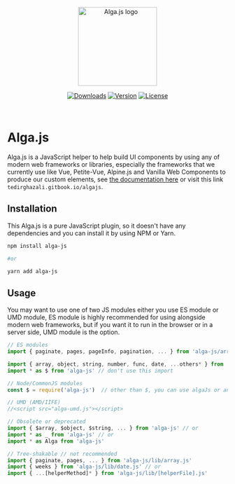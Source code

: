 <p align="center" style="text-align: center">
  <a href="https://tedirghazali.gitbook.io/algajs/" target="_blank" rel="noopener noreferrer">
    <img width="180" src="alga-js-logo.png" alt="Alga.js logo">
  </a>
</p>

<p align="center" style="text-align: center">
  <a href="https://npmcharts.com/compare/alga-js?minimal=true"><img src="https://img.shields.io/npm/dm/alga-js.svg?sanitize=true" alt="Downloads"></a>
  <a href="https://www.npmjs.com/package/alga-js"><img src="https://img.shields.io/npm/v/alga-js.svg?sanitize=true" alt="Version"></a>
  <a href="https://www.npmjs.com/package/alga-js"><img src="https://img.shields.io/npm/l/alga-js.svg?sanitize=true" alt="License"></a>
</p>
<br/>

# Alga.js
Alga.js is a JavaScript helper to help build UI components by using any of modern web frameworks or libraries, especially the frameworks that we currently use like Vue, Petite-Vue, Alpine.js and Vanilla Web Components to produce our custom elements, see [the documentation here](https://tedirghazali.gitbook.io/algajs/) or visit this link `tedirghazali.gitbook.io/algajs`.

## Installation
This Alga.js is a pure JavaScript plugin, so it doesn't have any dependencies and you can install it by using NPM or Yarn.

```sh
npm install alga-js

#or

yarn add alga-js
```

## Usage
You may want to use one of two JS modules either you use ES module or UMD module, ES module is highly recommended for using alongside modern web frameworks, but if you want it to run in the browser or in a server side, UMD module is the option.

```js
// ES modules
import { paginate, pages, pageInfo, pagination, ... } from 'alga-js/array' // highly recommended

import { array, object, string, number, func, date, ...others* } from 'alga-js' // don't use this import
import * as $ from 'alga-js' // don't use this import

// Node/CommonJS modules
const $ = require('alga-js')  // other than $, you can use algaJs or any variable name

// UMD (AMD/IIFE)
//<script src="alga-umd.js"></script>

// Obsolete or deprecated
import { $array, $object, $string, ... } from 'alga-js' // or
import * as _ from 'alga-js' // or
import * as Alga from 'alga-js'

// Tree-shakable // not recommended
import { paginate, pages, ... } from 'alga-js/lib/array.js'
import { weeks } from 'alga-js/lib/date.js' // or
import { ...[helperMethod]* } from 'alga-js/lib/[helperFile].js'
```
